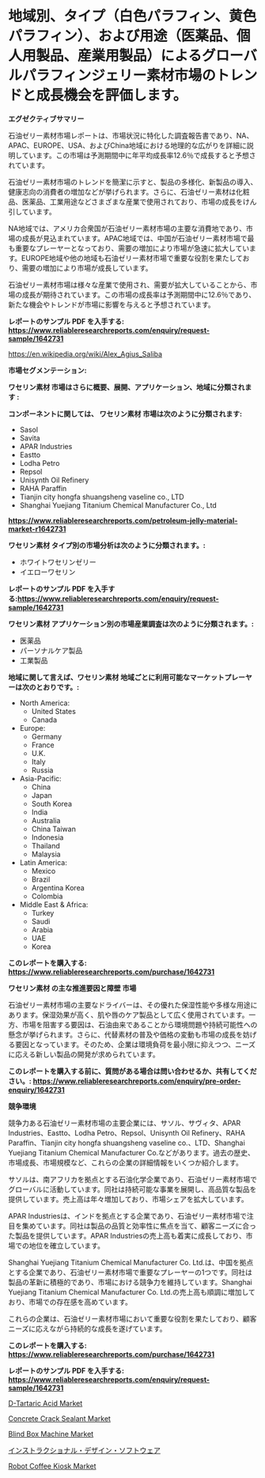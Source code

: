 <p><h1>地域別、タイプ（白色パラフィン、黄色パラフィン）、および用途（医薬品、個人用製品、産業用製品）によるグローバルパラフィンジェリー素材市場のトレンドと成長機会を評価します。</h1></p><p><strong>エグゼクティブサマリー</strong></p>
<p><p>石油ゼリー素材市場レポートは、市場状況に特化した調査報告書であり、NA、APAC、EUROPE、USA、およびChina地域における地理的な広がりを詳細に説明しています。この市場は予測期間中に年平均成長率12.6％で成長すると予想されています。</p><p>石油ゼリー素材市場のトレンドを簡潔に示すと、製品の多様化、新製品の導入、健康志向の消費者の増加などが挙げられます。さらに、石油ゼリー素材は化粧品、医薬品、工業用途などさまざまな産業で使用されており、市場の成長をけん引しています。</p><p>NA地域では、アメリカ合衆国が石油ゼリー素材市場の主要な消費地であり、市場の成長が見込まれています。APAC地域では、中国が石油ゼリー素材市場で最も重要なプレーヤーとなっており、需要の増加により市場が急速に拡大しています。EUROPE地域や他の地域も石油ゼリー素材市場で重要な役割を果たしており、需要の増加により市場が成長しています。</p><p>石油ゼリー素材市場は様々な産業で使用され、需要が拡大していることから、市場の成長が期待されています。この市場の成長率は予測期間中に12.6％であり、新たな機会やトレンドが市場に影響を与えると予想されています。</p></p>
<p><strong>レポートのサンプル PDF を入手する: <a href="https://www.reliableresearchreports.com/enquiry/request-sample/1642731">https://www.reliableresearchreports.com/enquiry/request-sample/1642731</a></strong></p>
<p><a href="https://en.wikipedia.org/wiki/Alex_Agius_Saliba">https://en.wikipedia.org/wiki/Alex_Agius_Saliba</a></p>
<p><strong>市場セグメンテーション:</strong></p>
<p><strong> ワセリン素材 市場はさらに概要、展開、アプリケーション、地域に分類されます :</strong></p>
<p><strong>コンポーネントに関しては、 ワセリン素材 市場は次のように分類されます:</strong></p>
<p><ul><li>Sasol</li><li>Savita</li><li>APAR Industries</li><li>Eastto</li><li>Lodha Petro</li><li>Repsol</li><li>Unisynth Oil Refinery</li><li>RAHA Paraffin</li><li>Tianjin city hongfa shuangsheng vaseline co., LTD</li><li>Shanghai Yuejiang Titanium Chemical Manufacturer Co., Ltd</li></ul></p>
<p><strong><a href="https://www.reliableresearchreports.com/petroleum-jelly-material-market-r1642731">https://www.reliableresearchreports.com/petroleum-jelly-material-market-r1642731</a></strong></p>
<p><strong> ワセリン素材 タイプ別の市場分析は次のように分類されます。:</strong></p>
<p><ul><li>ホワイトワセリンゼリー</li><li>イエローワセリン</li></ul></p>
<p><strong>レポートのサンプル PDF を入手する:<a href="https://www.reliableresearchreports.com/enquiry/request-sample/1642731">https://www.reliableresearchreports.com/enquiry/request-sample/1642731</a></strong></p>
<p><strong> ワセリン素材 アプリケーション別の市場産業調査は次のように分類されます。:</strong></p>
<p><ul><li>医薬品</li><li>パーソナルケア製品</li><li>工業製品</li></ul></p>
<p><strong>地域に関して言えば、ワセリン素材 地域ごとに利用可能なマーケットプレーヤーは次のとおりです。:</strong></p>
<p><ul>
    <li>
        North America:
        <ul>
            <li>United States</li>
            <li>Canada</li>
        </ul>
    </li>
    <li>
        Europe:
        <ul>
            <li>Germany</li>
            <li>France</li>
            <li>U.K.</li>
            <li>Italy</li>
            <li>Russia</li>
        </ul>
    </li>
    <li>
        Asia-Pacific:
        <ul>
            <li>China</li>
            <li>Japan</li>
            <li>South Korea</li>
            <li>India</li>
            <li>Australia</li>
            <li>China Taiwan</li>
            <li>Indonesia</li>
            <li>Thailand</li>
            <li>Malaysia</li>
        </ul>
    </li>
    <li>
        Latin America:
        <ul>
            <li>Mexico</li>
            <li>Brazil</li>
            <li>Argentina Korea</li>
            <li>Colombia</li>
        </ul>
    </li>
    <li>
        Middle East & Africa:
        <ul>
            <li>Turkey</li>
            <li>Saudi</li>
            <li>Arabia</li>
            <li>UAE</li>
            <li>Korea</li>
        </ul>
    </li>
    </ul></p>
<p><strong>このレポートを購入する: <a href="https://www.reliableresearchreports.com/purchase/1642731">https://www.reliableresearchreports.com/purchase/1642731</a></strong></p>
<p><strong>ワセリン素材 の主な推進要因と障壁 市場</strong></p>
<p><p>石油ゼリー素材市場の主要なドライバーは、その優れた保湿性能や多様な用途にあります。保湿効果が高く、肌や唇のケア製品として広く使用されています。一方、市場を阻害する要因は、石油由来であることから環境問題や持続可能性への懸念が挙げられます。さらに、代替素材の普及や価格の変動も市場の成長を妨げる要因となっています。そのため、企業は環境負荷を最小限に抑えつつ、ニーズに応える新しい製品の開発が求められています。</p></p>
<p><strong>このレポートを購入する前に、質問がある場合は問い合わせるか、共有してください。: <a href="https://www.reliableresearchreports.com/enquiry/pre-order-enquiry/1642731">https://www.reliableresearchreports.com/enquiry/pre-order-enquiry/1642731</a></strong></p>
<p><strong>競争環境</strong></p>
<p><p>競争力ある石油ゼリー素材市場の主要企業には、サソル、サヴィタ、APAR Industries、Eastto、Lodha Petro、Repsol、Unisynth Oil Refinery、RAHA Paraffin、Tianjin city hongfa shuangsheng vaseline co.、LTD、Shanghai Yuejiang Titanium Chemical Manufacturer Co.などがあります。過去の歴史、市場成長、市場規模など、これらの企業の詳細情報をいくつか紹介します。</p><p>サソルは、南アフリカを拠点とする石油化学企業であり、石油ゼリー素材市場でグローバルに活動しています。同社は持続可能な事業を展開し、高品質な製品を提供しています。売上高は年々増加しており、市場シェアを拡大しています。</p><p>APAR Industriesは、インドを拠点とする企業であり、石油ゼリー素材市場で注目を集めています。同社は製品の品質と効率性に焦点を当て、顧客ニーズに合った製品を提供しています。APAR Industriesの売上高も着実に成長しており、市場での地位を確立しています。</p><p>Shanghai Yuejiang Titanium Chemical Manufacturer Co. Ltd.は、中国を拠点とする企業であり、石油ゼリー素材市場で重要なプレーヤーの1つです。同社は製品の革新に積極的であり、市場における競争力を維持しています。Shanghai Yuejiang Titanium Chemical Manufacturer Co. Ltd.の売上高も順調に増加しており、市場での存在感を高めています。</p><p>これらの企業は、石油ゼリー素材市場において重要な役割を果たしており、顧客ニーズに応えながら持続的な成長を遂げています。</p></p>
<p><strong>このレポートを購入する: <a href="https://www.reliableresearchreports.com/purchase/1642731">https://www.reliableresearchreports.com/purchase/1642731</a></strong></p>
<p><strong>レポートのサンプル PDF を入手する: <a href="https://www.reliableresearchreports.com/enquiry/request-sample/1642731">https://www.reliableresearchreports.com/enquiry/request-sample/1642731</a></strong><strong></strong></p>
<p><p><a href="https://medium.com/@darrensipes2023/d-tartaric-acid-market-size-growth-and-industry-analysis-by-market-segmentation-and-regional-f1e2222fd916">D-Tartaric Acid Market</a></p><p><a href="https://www.linkedin.com/pulse/insights-concrete-crack-sealant-market-share-competitive-nigue">Concrete Crack Sealant Market</a></p><p><a href="https://github.com/phuonganhit041011/Market-Research-Report-List-1/blob/main/blind-box-machine-market.md">Blind Box Machine Market</a></p><p><a href="https://medium.com/@rudysimonis2023/%E3%82%A4%E3%83%B3%E3%82%B9%E3%83%88%E3%83%A9%E3%82%AF%E3%82%B7%E3%83%A7%E3%83%8A%E3%83%AB%E3%83%87%E3%82%B6%E3%82%A4%E3%83%B3%E3%82%BD%E3%83%95%E3%83%88%E3%82%A6%E3%82%A7%E3%82%A2%E5%B8%82%E5%A0%B4-2024%E5%B9%B4%E3%81%8B%E3%82%892031%E5%B9%B4%E3%81%BE%E3%81%A7%E3%81%AE%E6%A5%AD%E7%95%8C%E5%8B%95%E5%90%91%E3%81%A8%E4%BA%88%E6%B8%AC-24f32010f0cf">インストラクショナル・デザイン・ソフトウェア</a></p><p><a href="https://github.com/nhteumcc68/Market-Research-Report-List-1/blob/main/robot-coffee-kiosk-market.md">Robot Coffee Kiosk Market</a></p></p>